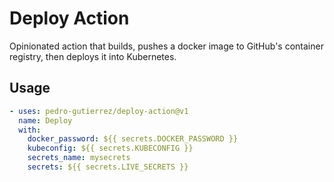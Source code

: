 # Deploy Action

Opinionated action that builds, pushes a docker image to GitHub's container registry, then deploys it into Kubernetes.

## Usage

```yaml
- uses: pedro-gutierrez/deploy-action@v1
  name: Deploy
  with:
    docker_password: ${{ secrets.DOCKER_PASSWORD }}
    kubeconfig: ${{ secrets.KUBECONFIG }}
    secrets_name: mysecrets
    secrets: ${{ secrets.LIVE_SECRETS }}
```